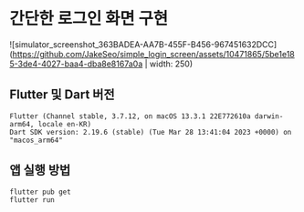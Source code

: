 # 간단한 로그인 화면 구현

![simulator_screenshot_363BADEA-AA7B-455F-B456-967451632DCC](https://github.com/JakeSeo/simple_login_screen/assets/10471865/5be1e185-3de4-4027-baa4-dba8e8167a0a | width: 250)

## Flutter 및 Dart 버전

```
Flutter (Channel stable, 3.7.12, on macOS 13.3.1 22E772610a darwin-arm64, locale en-KR)
Dart SDK version: 2.19.6 (stable) (Tue Mar 28 13:41:04 2023 +0000) on "macos_arm64"
```

## 앱 실행 방법

```
flutter pub get
flutter run
```
